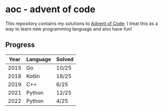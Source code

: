 # aoc - advent of code
This repository contains my solutions to [Advent of Code](https://adventofcode.com/).
I treat this as a way to learn new programming language and also have fun!
## Progress
| Year  | Language   | Solved |
|-------|------------|--------|
| 2015  | Go         | 10/25  | 
| 2018  | Kotlin     | 18/25  |
| 2019  | C++        | 6/25   |
| 2021  | Python     | 12/25  |
| 2022  | Python     | 4/25   |

